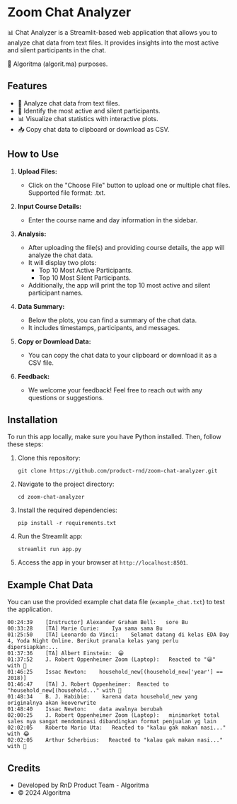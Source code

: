 # Zoom Chat Analyzer
📊 Chat Analyzer is a Streamlit-based web application that allows you to analyze chat data from text files. It provides insights into the most active and silent participants in the chat.

🎯 Algoritma (algorit.ma) purposes.

## Features

- 🔬 Analyze chat data from text files.
- 🔎 Identify the most active and silent participants.
- 📊 Visualize chat statistics with interactive plots.
- 📥 Copy chat data to clipboard or download as CSV.

## How to Use

1. **Upload Files:**
   - Click on the "Choose File" button to upload one or multiple chat files. Supported file format: .txt.

2. **Input Course Details:**
   - Enter the course name and day information in the sidebar.

3. **Analysis:**
   - After uploading the file(s) and providing course details, the app will analyze the chat data.
   - It will display two plots:
     - Top 10 Most Active Participants.
     - Top 10 Most Silent Participants.
   - Additionally, the app will print the top 10 most active and silent participant names.

4. **Data Summary:**
   - Below the plots, you can find a summary of the chat data.
   - It includes timestamps, participants, and messages.

5. **Copy or Download Data:**
   - You can copy the chat data to your clipboard or download it as a CSV file.

6. **Feedback:**
   - We welcome your feedback! Feel free to reach out with any questions or suggestions.

## Installation

To run this app locally, make sure you have Python installed. Then, follow these steps:

1. Clone this repository:
   ```
   git clone https://github.com/product-rnd/zoom-chat-analyzer.git
   ```

2. Navigate to the project directory:
   ```
   cd zoom-chat-analyzer
   ```

3. Install the required dependencies:
   ```
   pip install -r requirements.txt
   ```

4. Run the Streamlit app:
   ```
   streamlit run app.py
   ```

5. Access the app in your browser at `http://localhost:8501`.

## Example Chat Data

You can use the provided example chat data file (`example_chat.txt`) to test the application.

```
00:24:39    [Instructor] Alexander Graham Bell:   sore Bu
00:33:28    [TA] Marie Curie:    Iya sama sama Bu
01:25:50    [TA] Leonardo da Vinci:    Selamat datang di kelas EDA Day 4, Yoda Night Online. Berikut pranala kelas yang perlu dipersiapkan:...
01:37:36    [TA] Albert Einstein:  😀
01:37:52    J. Robert Oppenheimer Zoom (Laptop):   Reacted to "😀" with 🤣
01:46:25    Issac Newton:    household_new[(household_new['year'] == 2018)]
01:46:47    [TA] J. Robert Oppenheimer:  Reacted to "household_new[(household..." with 👏
01:48:34    B. J. Habibie:    karena data household_new yang originalnya akan keoverwrite
01:48:40    Issac Newton:    data awalnya berubah
02:00:25    J. Robert Oppenheimer Zoom (Laptop):   minimarket total sales nya sangat mendominasi dibandingkan format penjualan yg lain
02:02:05    Roberto Mario Uta:   Reacted to "kalau gak makan nasi..." with 😂
02:02:05    Arthur Scherbius:   Reacted to "kalau gak makan nasi..." with 🤣
```

## Credits

- Developed by RnD Product Team - Algoritma
- © 2024 Algoritma